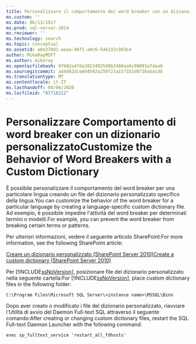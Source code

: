 ```yaml
---
title: Personalizzare il comportamento dei word breaker con un dizionario personalizzato | Microsoft Docs
ms.custom: ''
ms.date: 06/13/2017
ms.prod: sql-server-2014
ms.reviewer: ''
ms.technology: search
ms.topic: conceptual
ms.assetid: a8e278d1-aeaa-48f1-a0c6-5de232c983e4
author: MikeRayMSFT
ms.author: mikeray
ms.openlocfilehash: 9fb02a47da20134925d9b2486ea0c08091af4aa6
ms.sourcegitcommit: ad4d92dce894592a259721a1571b1d8736abacdb
ms.translationtype: MT
ms.contentlocale: it-IT
ms.lasthandoff: 08/04/2020
ms.locfileid: "87716212"
---
```

# <a name="customize-the-behavior-of-word-breakers-with-a-custom-dictionary"></a><span data-ttu-id="51cc4-102">Personalizzare Comportamento di word breaker con un dizionario personalizzato</span><span class="sxs-lookup"><span data-stu-id="51cc4-102">Customize the Behavior of Word Breakers with a Custom Dictionary</span></span>
  <span data-ttu-id="51cc4-103">È possibile personalizzare il comportamento del word breaker per una particolare lingua creando un file del dizionario personalizzato specifico della lingua.</span><span class="sxs-lookup"><span data-stu-id="51cc4-103">You can customize the behavior of the word breaker for a particular language by creating a language-specific custom dictionary file.</span></span> <span data-ttu-id="51cc4-104">Ad esempio, è possibile impedire l'attività del word breaker per determinati termini o modelli.</span><span class="sxs-lookup"><span data-stu-id="51cc4-104">For example, you can prevent the word breaker from breaking certain terms or patterns.</span></span>  
  
 <span data-ttu-id="51cc4-105">Per ulteriori informazioni, vedere il seguente articolo SharePoint:</span><span class="sxs-lookup"><span data-stu-id="51cc4-105">For more information, see the following SharePoint article:</span></span>  
  
 [<span data-ttu-id="51cc4-106">Creare un dizionario personalizzato (SharePoint Server 2010)</span><span class="sxs-lookup"><span data-stu-id="51cc4-106">Create a custom dictionary (SharePoint Server 2010)</span></span>](https://go.microsoft.com/fwlink/?LinkId=215011)  
  
 <span data-ttu-id="51cc4-107">Per [!INCLUDE[ssNoVersion](../../includes/ssnoversion-md.md)], posizionare file del dizionario personalizzato nella seguente cartella:</span><span class="sxs-lookup"><span data-stu-id="51cc4-107">For [!INCLUDE[ssNoVersion](../../includes/ssnoversion-md.md)], place custom dictionary files in the following folder:</span></span>  
  
 `C:\Program Files\Microsoft SQL Server\<instance name>\MSSQL\Binn`  
  
 <span data-ttu-id="51cc4-108">Dopo aver creato o modificato i file del dizionario personalizzato, riavviare l'Utilità di avvio del Daemon Full-text SQL attraverso il seguente comando:</span><span class="sxs-lookup"><span data-stu-id="51cc4-108">After creating or changing custom dictionary files, restart the SQL Full-text Daemon Launcher with the following command:</span></span>  
  
 `exec sp_fulltext_service 'restart_all_fdhosts'`  
  
  
